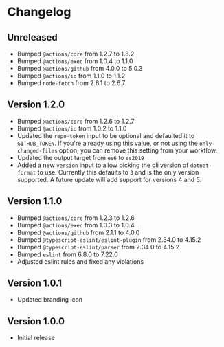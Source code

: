 # Changelog

## Unreleased

- Bumped `@actions/core` from 1.2.7 to 1.8.2
- Bumped `@actions/exec` from 1.0.4 to 1.1.0
- Bumped `@actions/github` from 4.0.0 to 5.0.3
- Bumped `@actions/io` from 1.1.0 to 1.1.2
- Bumped `node-fetch` from 2.6.1 to 2.6.7

## Version 1.2.0

- Bumped `@actions/core` from 1.2.6 to 1.2.7
- Bumped `@actions/io` from 1.0.2 to 1.1.0
- Updated the `repo-token` input to be optional and defaulted it to `GITHUB_TOKEN`. If you're already using this value, or not using the `only-changed-files` option, you can remove this setting from your workflow.
- Updated the output target from `es6` to `es2019`
- Added a new `version` input to allow picking the cli version of `dotnet-format` to use. Currently this defaults to `3` and is the only version supported. A future update will add support for versions 4 and 5.

## Version 1.1.0

- Bumped `@actions/core` from 1.2.3 to 1.2.6
- Bumped `@actions/exec` from 1.0.3 to 1.0.4
- Bumped `@actions/github` from 2.1.1 to 4.0.0
- Bumped `@typescript-eslint/eslint-plugin` from 2.34.0 to 4.15.2
- Bumped `@typescript-eslint/parser` from 2.34.0 to 4.15.2
- Bumped  `eslint` from 6.8.0 to 7.22.0
- Adjusted eslint rules and fixed any violations

## Version 1.0.1

- Updated branding icon

## Version 1.0.0

- Initial release
